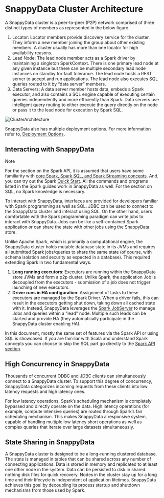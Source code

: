 # SnappyData Cluster Architecture

A SnappyData cluster is a peer-to-peer (P2P) network comprised of three distinct types of members as represented in the below figure.

1. Locator: Locator members provide discovery service for the cluster. They inform a new member joining the group about other existing members. A cluster usually has more than one locator for high availability reasons.
2. Lead Node: The lead node member acts as a Spark driver by maintaining a singleton SparkContext. There is one primary lead node at any given instance but there can be multiple secondary lead node instances on standby for fault tolerance. The lead node hosts a REST server to accept and run applications. The lead node also executes SQL queries routed to it by “data server” members.
3. Data Servers: A data server member hosts data, embeds a Spark executor, and also contains a SQL engine capable of executing certain queries independently and more efficiently than Spark. Data servers use intelligent query routing to either execute the query directly on the node or pass it to the lead node for execution by Spark SQL.

![ClusterArchitecture](https://snappydatainc.github.io/snappydata/GettingStarted_Architecture.png)

SnappyData also has multiple deployment options. For more information refer to, [Deployment Options](https://snappydatainc.github.io/snappydata/deployment/).

## Interacting with SnappyData

Note

For the section on the Spark API, it is assumed that users have some familiarity with [core Spark, Spark SQL, and Spark Streaming concepts](http://spark.apache.org/docs/latest/). And, you can try out the Spark [Quick Start](http://spark.apache.org/docs/latest/quick-start.html). All the commands and programs listed in the Spark guides work in SnappyData as well. For the section on SQL, no Spark knowledge is necessary.

To interact with SnappyData, interfaces are provided for developers familiar with Spark programming as well as SQL. JDBC can be used to connect to the SnappyData cluster and interact using SQL. On the other hand, users comfortable with the Spark programming paradigm can write jobs to interact with SnappyData. Jobs can be like a self-contained Spark application or can share the state with other jobs using the SnappyData store.

Unlike Apache Spark, which is primarily a computational engine, the SnappyData cluster holds mutable database state in its JVMs and requires all submitted Spark jobs/queries to share the same state (of course, with schema isolation and security as expected in a database). This required extending Spark in two fundamental ways.

1. **Long running executors**: Executors are running within the SnappyData store JVMs and form a p2p cluster. Unlike Spark, the application Job is decoupled from the executors - submission of a job does not trigger launching of new executors.
2. **Driver runs in HA configuration**: Assignment of tasks to these executors are managed by the Spark Driver. When a driver fails, this can result in the executors getting shut down, taking down all cached state with it. Instead, SnappyData leverages the [Spark JobServer](https://github.com/spark-jobserver/spark-jobserver) to manage Jobs and queries within a "lead" node. Multiple such leads can be started and provide HA (they automatically participate in the SnappyData cluster enabling HA).

In this document, mostly the same set of features via the Spark API or using SQL is showcased. If you are familiar with Scala and understand Spark concepts you can choose to skip the SQL part go directly to the [Spark API section](https://snappydatainc.github.io/snappydata/programming_guide/sparksession_snappysession_and_snappystreamingcontext/).

## High Concurrency in SnappyData

Thousands of concurrent ODBC and JDBC clients can simultaneously connect to a SnappyData cluster. To support this degree of concurrency, SnappyData categorizes incoming requests from these clients into low latency requests and high latency ones.

For low latency operations, Spark’s scheduling mechanism is completely bypassed and directly operate on the data. High latency operations (for example, compute intensive queries) are routed through Spark’s fair scheduling mechanism. This makes SnappyData a responsive system, capable of handling multiple low latency short operations as well as complex queries that iterate over large datasets simultaneously.

## State Sharing in SnappyData

A SnappyData cluster is designed to be a long-running clustered database. The state is managed in tables that can be shared across any number of connecting applications. Data is stored in memory and replicated to at least one other node in the system. Data can be persisted to disk in shared nothing disk files for quick recovery. Nodes in the cluster stay up for a long time and their lifecycle is independent of application lifetimes. SnappyData achieves this goal by decoupling its process startup and shutdown mechanisms from those used by Spark.